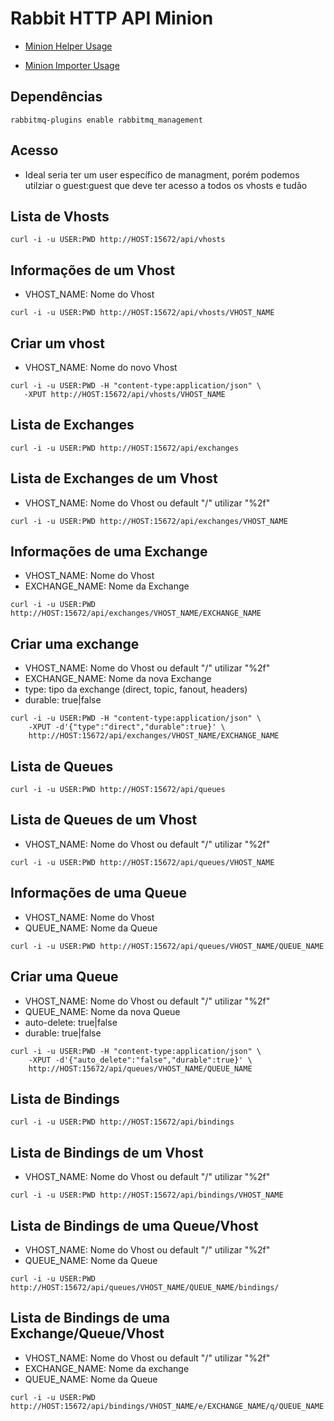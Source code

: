 # Rabbit HTTP API Minion

- [Minion Helper Usage](Minion.md)

- [Minion Importer Usage](Minion_Importer.md)

## Dependências

```
rabbitmq-plugins enable rabbitmq_management
```

## Acesso

 - Ideal seria ter um user específico de managment, porém podemos utilziar o
 guest:guest que deve ter acesso a todos os vhosts e tudão


## Lista de Vhosts

```
curl -i -u USER:PWD http://HOST:15672/api/vhosts
```

## Informações de um Vhost

- VHOST_NAME: Nome do Vhost

```
curl -i -u USER:PWD http://HOST:15672/api/vhosts/VHOST_NAME
```

## Criar um vhost

- VHOST_NAME: Nome do novo Vhost

```
curl -i -u USER:PWD -H "content-type:application/json" \
   -XPUT http://HOST:15672/api/vhosts/VHOST_NAME
```

## Lista de Exchanges

```
curl -i -u USER:PWD http://HOST:15672/api/exchanges
```

## Lista de Exchanges de um Vhost

- VHOST_NAME: Nome do Vhost ou default "/" utilizar "%2f"

```
curl -i -u USER:PWD http://HOST:15672/api/exchanges/VHOST_NAME
```

## Informações de uma Exchange

- VHOST_NAME: Nome do Vhost
- EXCHANGE_NAME: Nome da Exchange

```
curl -i -u USER:PWD http://HOST:15672/api/exchanges/VHOST_NAME/EXCHANGE_NAME
```

## Criar uma exchange

- VHOST_NAME: Nome do Vhost ou default "/" utilizar "%2f"
- EXCHANGE_NAME: Nome da nova Exchange
- type: tipo da exchange (direct, topic, fanout, headers)
- durable: true|false

```
curl -i -u USER:PWD -H "content-type:application/json" \
    -XPUT -d'{"type":"direct","durable":true}' \
    http://HOST:15672/api/exchanges/VHOST_NAME/EXCHANGE_NAME
```

## Lista de Queues

```
curl -i -u USER:PWD http://HOST:15672/api/queues
```

## Lista de Queues de um Vhost

- VHOST_NAME: Nome do Vhost ou default "/" utilizar "%2f"

```
curl -i -u USER:PWD http://HOST:15672/api/queues/VHOST_NAME
```

## Informações de uma Queue

- VHOST_NAME: Nome do Vhost
- QUEUE_NAME: Nome da Queue

```
curl -i -u USER:PWD http://HOST:15672/api/queues/VHOST_NAME/QUEUE_NAME
```

## Criar uma Queue

- VHOST_NAME: Nome do Vhost ou default "/" utilizar "%2f"
- QUEUE_NAME: Nome da nova Queue
- auto-delete: true|false
- durable: true|false

```
curl -i -u USER:PWD -H "content-type:application/json" \
    -XPUT -d'{"auto_delete":"false","durable":true}' \
    http://HOST:15672/api/queues/VHOST_NAME/QUEUE_NAME
```

## Lista de Bindings

```
curl -i -u USER:PWD http://HOST:15672/api/bindings
```

## Lista de Bindings de um Vhost

- VHOST_NAME: Nome do Vhost ou default "/" utilizar "%2f"

```
curl -i -u USER:PWD http://HOST:15672/api/bindings/VHOST_NAME
```

## Lista de Bindings de uma Queue/Vhost

- VHOST_NAME: Nome do Vhost ou default "/" utilizar "%2f"
- QUEUE_NAME: Nome da  Queue

```
curl -i -u USER:PWD http://HOST:15672/api/queues/VHOST_NAME/QUEUE_NAME/bindings/
```

## Lista de Bindings de uma Exchange/Queue/Vhost

- VHOST_NAME: Nome do Vhost ou default "/" utilizar "%2f"
- EXCHANGE_NAME: Nome da exchange
- QUEUE_NAME: Nome da Queue

```
curl -i -u USER:PWD http://HOST:15672/api/bindings/VHOST_NAME/e/EXCHANGE_NAME/q/QUEUE_NAME
```
